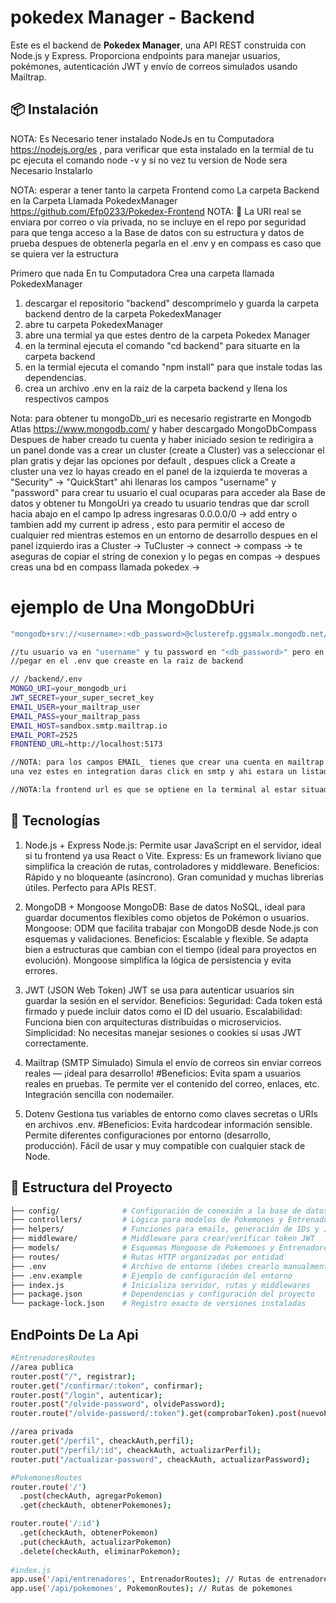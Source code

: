# pokedex Manager - Backend

Este es el backend de **Pokedex Manager**, una API REST construida con Node.js y Express. Proporciona endpoints para manejar usuarios, pokémones, autenticación JWT y envío de correos simulados usando Mailtrap.

## 📦 Instalación
NOTA: Es Necesario tener instalado NodeJs en tu Computadora https://nodejs.org/es , para verificar que esta instalado en la termial de tu pc ejecuta el comando node -v y si no vez tu version de Node sera Necesario Instalarlo

NOTA: esperar a tener tanto la carpeta Frontend como La carpeta Backend en la Carpeta Llamada PokedexManager https://github.com/Efp0233/Pokedex-Frontend
NOTA: 📧 La URI real se enviara por correo o vía privada, no se incluye en el repo por seguridad para que tenga acceso a la Base de datos con su estructura y datos de prueba despues de obtenerla pegarla en el .env y en compass es caso que se quiera ver la estructura


Primero que nada En tu Computadora Crea una carpeta llamada PokedexManager

1. descargar el repositorio "backend" descomprimelo y guarda la carpeta backend dentro de la carpeta PokedexManager
2. abre tu carpeta PokedexManager
3. abre una termial ya que estes dentro de la carpeta Pokedex Manager
4. en la terminal ejecuta el comando "cd backend" para situarte en la carpeta backend
5. en la termial ejecuta el comando "npm install" para que instale todas las dependencias.
6. crea un archivo .env en la raiz de la carpeta backend y llena los respectivos campos

Nota: para obtener tu mongoDb_uri es necesario registrarte en Mongodb Atlas https://www.mongodb.com/ y haber descargado MongoDbCompass
Despues de haber creado tu cuenta y haber iniciado sesion te redirigira a un panel donde vas a crear un cluster (create a Cluster) vas a seleccionar el plan gratis y dejar las opciones por default , despues click a Create a cluster
una vez lo hayas creado en el panel de la izquierda te moveras a "Security" -> "QuickStart" ahi llenaras los campos "username" y "password" para crear tu usuario el cual ocuparas para acceder ala Base de datos y obtener tu MongoUri
ya creado tu usuario tendras que dar scroll hacia abajo en el campo Ip adress ingresaras 0.0.0.0/0 -> add entry o tambien add my current ip adress , esto para permitir el acceso de cualquier red mientras estemos en un entorno de desarrollo
despues en el panel izquierdo iras a Cluster -> TuCluster -> connect -> compass -> te aseguras de copiar el string de conexion y lo pegas en compas -> despues creas una bd en compass llamada pokedex -> 

# ejemplo de Una MongoDbUri
```bash
"mongodb+srv://<username>:<db_password>@clusterefp.ggsmalx.mongodb.net/Pokedex?retryWrites=true&w=majority"

//tu usuario va en "username" y tu password en "<db_password>" pero en ambos campos quitar los respectivos <> que los rodean
//pegar en el .env que creaste en la raiz de backend

```
```bash
// /backend/.env
MONGO_URI=your_mongodb_uri
JWT_SECRET=your_super_secret_key
EMAIL_USER=your_mailtrap_user
EMAIL_PASS=your_mailtrap_pass
EMAIL_HOST=sandbox.smtp.mailtrap.io
EMAIL_PORT=2525
FRONTEND_URL=http://localhost:5173

//NOTA: para los campos EMAIL_ tienes que crear una cuenta en mailtrap -> Iniciar sesion -> sandboxes en panel izquierdo -> add a project -> escribes un nombre para tu proyecto -> add sandboxes (un sandbox name) -> ingresas a tu proyecto -> integration
una vez estes en integration daras click en smtp y ahi estara un listado con las credenciales que necesitas para pegar en el .env (host,port,username,password) con un click copias y pegas en el .env

//NOTA:la frontend url es que se optiene en la terminal al estar situado en raiz del proyecto -> ejecutar "cd frontend" en la termianal despues "npm run dev" y ahi estara la direccion para el entorno de desarrollo
```
## 🚀 Tecnologías

1. Node.js + Express
Node.js: Permite usar JavaScript en el servidor, ideal si tu frontend ya usa React o Vite.
Express: Es un framework liviano que simplifica la creación de rutas, controladores y middleware.
Beneficios:
Rápido y no bloqueante (asíncrono).
Gran comunidad y muchas librerías útiles.
Perfecto para APIs REST.

2. MongoDB + Mongoose
MongoDB: Base de datos NoSQL, ideal para guardar documentos flexibles como objetos de Pokémon o usuarios.
Mongoose: ODM que facilita trabajar con MongoDB desde Node.js con esquemas y validaciones.
Beneficios:
Escalable y flexible.
Se adapta bien a estructuras que cambian con el tiempo (ideal para proyectos en evolución).
Mongoose simplifica la lógica de persistencia y evita errores.

3. JWT (JSON Web Token)
JWT se usa para autenticar usuarios sin guardar la sesión en el servidor.
Beneficios:
Seguridad: Cada token está firmado y puede incluir datos como el ID del usuario.
Escalabilidad: Funciona bien con arquitecturas distribuidas o microservicios.
Simplicidad: No necesitas manejar sesiones o cookies si usas JWT correctamente.

4. Mailtrap (SMTP Simulado)
Simula el envío de correos sin enviar correos reales — ¡ideal para desarrollo!
#Beneficios:
Evita spam a usuarios reales en pruebas.
Te permite ver el contenido del correo, enlaces, etc.
Integración sencilla con nodemailer.

5. Dotenv
Gestiona tus variables de entorno como claves secretas o URIs en archivos .env.
#Beneficios:
Evita hardcodear información sensible.
Permite diferentes configuraciones por entorno (desarrollo, producción).
Fácil de usar y muy compatible con cualquier stack de Node.



## 📁 Estructura del Proyecto

```bash
├── config/              # Configuración de conexión a la base de datos
├── controllers/         # Lógica para modelos de Pokemones y Entrenadores
├── helpers/             # Funciones para emails, generación de IDs y JWT
├── middleware/          # Middleware para crear/verificar token JWT
├── models/              # Esquemas Mongoose de Pokemones y Entrenadores
├── routes/              # Rutas HTTP organizadas por entidad
├── .env                 # Archivo de entorno (debes crearlo manualmente)
├── .env.example         # Ejemplo de configuración del entorno
├── index.js             # Inicializa servidor, rutas y middlewares
├── package.json         # Dependencias y configuración del proyecto
└── package-lock.json    # Registro exacto de versiones instaladas
```


## EndPoints De La Api

```bash
#EntrenadoresRoutes
//area publica
router.post("/", registrar);
router.get("/confirmar/:token", confirmar);
router.post("/login", autenticar);
router.post("/olvide-password", olvidePassword);
router.route("/olvide-password/:token").get(comprobarToken).post(nuevoPassword);

//area privada
router.get("/perfil", cheackAuth,perfil);
router.put("/perfil/:id", cheackAuth, actualizarPerfil);
router.put("/actualizar-password", cheackAuth, actualizarPassword);

#PokemonesRoutes
router.route('/')
  .post(checkAuth, agregarPokemon)
  .get(checkAuth, obtenerPokemones);

router.route('/:id')
  .get(checkAuth, obtenerPokemon)
  .put(checkAuth, actualizarPokemon)
  .delete(checkAuth, eliminarPokemon);
  
#index.js
app.use('/api/entrenadores', EntrenadorRoutes); // Rutas de entrenadores
app.use('/api/pokemones', PokemonRoutes); // Rutas de pokemones
```
